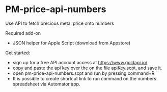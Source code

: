 # PM-price-api-numbers
 Use API to fetch precious metal price onto numbers

Required add-on
- JSON helper for Apple Script (download from Appstore)

Get started:
- sign up for a free API account access at https://www.goldapi.io/
- copy and paste the api key over the <YOURAPIKEY> on the file apiKey.scpt, and save it.
- open pm-price-api-numbers.scpt and run by pressing command+R
- It is possible to create shortcut link to run command on the numbers spreadsheet via Automator app.
